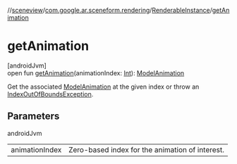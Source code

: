 //[sceneview](../../../index.md)/[com.google.ar.sceneform.rendering](../index.md)/[RenderableInstance](index.md)/[getAnimation](get-animation.md)

# getAnimation

[androidJvm]\
open fun [getAnimation](get-animation.md)(animationIndex: [Int](https://kotlinlang.org/api/latest/jvm/stdlib/kotlin/-int/index.html)): [ModelAnimation](../../com.google.ar.sceneform.animation/-model-animation/index.md)

Get the associated [ModelAnimation](../../com.google.ar.sceneform.animation/-model-animation/index.md) at the given index or throw an [IndexOutOfBoundsException](https://developer.android.com/reference/kotlin/java/lang/IndexOutOfBoundsException.html).

## Parameters

androidJvm

| | |
|---|---|
| animationIndex | Zero-based index for the animation of interest. |
